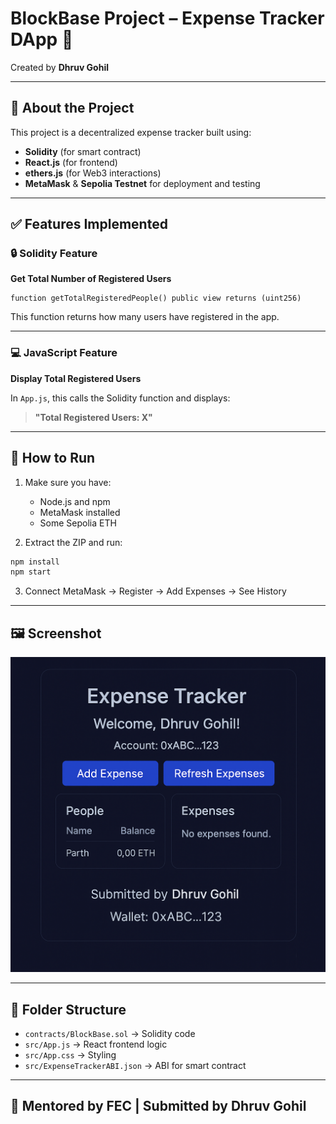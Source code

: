 # BlockBase Project – Expense Tracker DApp 💸

Created by **Dhruv Gohil**

---

## 🧠 About the Project

This project is a decentralized expense tracker built using:

- **Solidity** (for smart contract)
- **React.js** (for frontend)
- **ethers.js** (for Web3 interactions)
- **MetaMask** & **Sepolia Testnet** for deployment and testing

---

## ✅ Features Implemented

### 🔒 Solidity Feature
**Get Total Number of Registered Users**
```solidity
function getTotalRegisteredPeople() public view returns (uint256)
```

This function returns how many users have registered in the app.

---

### 💻 JavaScript Feature
**Display Total Registered Users**

In `App.js`, this calls the Solidity function and displays:

> **"Total Registered Users: X"**

---

## 🚀 How to Run

1. Make sure you have:
   - Node.js and npm
   - MetaMask installed
   - Some Sepolia ETH

2. Extract the ZIP and run:
```bash
npm install
npm start
```

3. Connect MetaMask → Register → Add Expenses → See History

---

## 🖼️ Screenshot

![screenshot](./public/screenshot.png)

---

## 📁 Folder Structure

- `contracts/BlockBase.sol` → Solidity code
- `src/App.js` → React frontend logic
- `src/App.css` → Styling
- `src/ExpenseTrackerABI.json` → ABI for smart contract

---

## 🙌 Mentored by FEC | Submitted by Dhruv Gohil